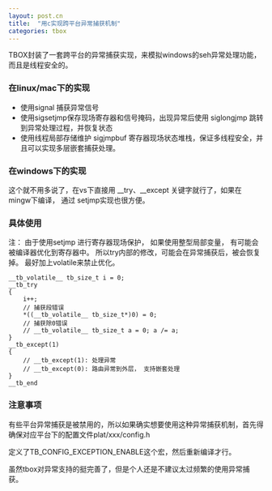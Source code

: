 ```yaml
---
layout: post.cn
title:  "用c实现跨平台异常捕获机制"
categories: tbox
---
```


TBOX封装了一套跨平台的异常捕获实现，来模拟windows的seh异常处理功能，而且是线程安全的。

### 在linux/mac下的实现

* 使用signal 捕获异常信号
* 使用sigsetjmp保存现场寄存器和信号掩码，出现异常后使用 siglongjmp 跳转到异常处理过程，并恢复状态
* 使用线程局部存储维护 sigjmpbuf 寄存器现场状态堆栈，保证多线程安全，并且可以实现多层嵌套捕获处理。

### 在windows下的实现
   
这个就不用多说了，在vs下直接用 __try、__except 关键字就行了，如果在mingw下编译， 通过 setjmp实现也很方便。

### 具体使用

注： 由于使用setjmp 进行寄存器现场保护， 如果使用整型局部变量， 有可能会被编译器优化到寄存器中。
所以try内部的修改，可能会在异常捕获后，被会恢复掉。
最好加上volatile来禁止优化。

    __tb_volatile__ tb_size_t i = 0;
    __tb_try
    {
        i++;
        // 捕获段错误
        *((__tb_volatile__ tb_size_t*)0) = 0;
        // 捕获除0错误
        // __tb_volatile__ tb_size_t a = 0; a /= a;
    }
    __tb_except(1)
    {
        // __tb_except(1): 处理异常
        // __tb_except(0): 路由异常到外层， 支持嵌套处理
    }
    __tb_end

### 注意事项

有些平台异常捕获是被禁用的，所以如果确实想要使用这种异常捕获机制，首先得确保对应平台下的配置文件plat/xxx/config.h

定义了TB_CONFIG_EXCEPTION_ENABLE这个宏，然后重新编译才行。

虽然tbox对异常支持的挺完善了，但是个人还是不建议太过频繁的使用异常捕获。


